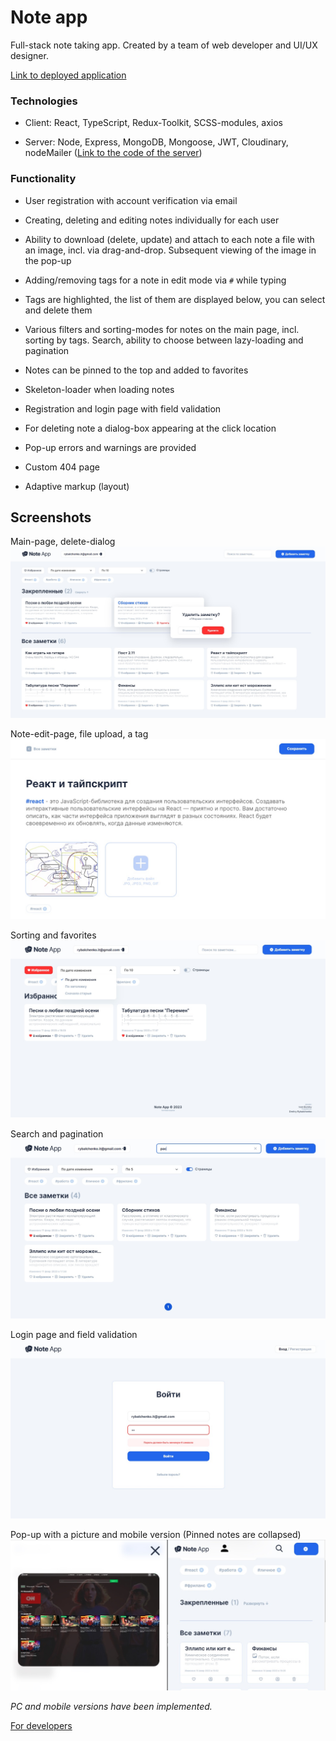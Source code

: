 # Note app

Full-stack note taking app. Created by a team of web developer and UI/UX designer.

[Link to deployed application](https://notes-app-umber.vercel.app)

### Technologies

* Client: React, TypeScript, Redux-Toolkit, SCSS-modules, axios

* Server: Node, Express, MongoDB, Mongoose, JWT, Cloudinary, nodeMailer ([Link to the code of the server](https://github.com/dm-rybalchenko/notes-app-server))

### Functionality

* User registration with account verification via email

* Creating, deleting and editing notes individually for each user

* Ability to download (delete, update) and attach to each note a file with an image, incl. via drag-and-drop. Subsequent viewing of the image in the pop-up

* Adding/removing tags for a note in edit mode via `#` while typing

* Tags are highlighted, the list of them are displayed below, you can select and delete them

* Various filters and sorting-modes for notes on the main page, incl. sorting by tags. Search, ability to choose between lazy-loading and pagination

* Notes can be pinned to the top and added to favorites

* Skeleton-loader when loading notes

* Registration and login page with field validation

* For deleting note a dialog-box appearing at the click location

* Pop-up errors and warnings are provided

* Custom 404 page

* Adaptive markup (layout)


## Screenshots

Main-page, delete-dialog
![Screenshot-app-notes](/docs/screenshots/Screenshot-main.jpg)

Note-edit-page, file upload, a tag
![Screenshot-app-notes-edit](/docs/screenshots/Screenshot-edit.jpg)

Sorting and favorites
![Screenshot-app-notes-filter](/docs/screenshots/Screenshot-filters.jpg)

Search and pagination
![Screenshot-app-notes-search](/docs/screenshots/Screenshot-search.jpg)

Login page and field validation
![Screenshot-app-notes-login](/docs/screenshots/Screenshot-login.jpg)

Pop-up with a picture and mobile version (Pinned notes are collapsed)
![Screenshot-mobile-and-popup](/docs/screenshots/Screenshot-mobile-and-popup.jpg)

*PC and mobile versions have been implemented.*

[For developers](https://github.com/dm-rybalchenko/notes-app/tree/develop/docs/for-developers.md)